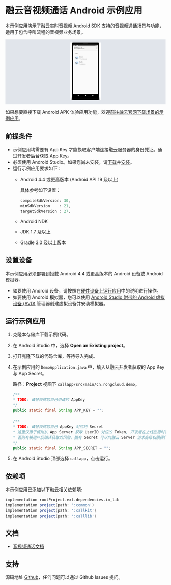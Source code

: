 # 融云音视频通话 Android 示例应用

本示例应用演示了[融云实时音视频 Android SDK] 支持的[音视频通话]场景与功能，适用于包含呼叫流程的音视频业务场景。

<p align="center" style="background-color: #e1e5eb; padding: 10px; margin-top: 5px; margin-bottom:5px;">
<img src="../images/callapp-demo.png" width="20%">
</p>

如果想要直接下载 Android APK 体验应用功能，欢迎[前往融云官网下载场景的示例应用](https://www.rongcloud.cn/downloads/demo)。

## 前提条件

* 示例应用均需要有 App Key 才能换取客户端连接融云服务器的身份凭证。通过开发者后台[获取 App Key]。
* 必须使用 Android Studio。如果您尚未安装，请[下载](https://developer.android.com/studio/index.html)并[安装](https://developer.android.com/studio/install.html?pkg=studio)。
* 运行示例应用要求如下：
    - Android 4.4 或更高版本 (Android API 19 及以上)
        
        具体参考如下设置：
        
        ```groovy
        compileSdkVersion: 30,
        minSdkVersion    : 21,
        targetSdkVersion : 27,
        ```

    - Android NDK
    - JDK 1.7 及以上
    - Gradle 3.0 及以上版本


## 设置设备

本示例应用必须部署到搭载 Android 4.4 或更高版本的 Android 设备或 Android 模拟器。

* 如要使用 Android 设备，请按照在[硬件设备上运行应用](https://developer.android.com/studio/run/device.html)中的说明进行操作。
* 如要使用 Android 模拟器，您可以使用 [Android Studio 附带的 Android 虚拟设备 (AVD)](https://developer.android.com/studio/run/managing-avds.html) 管理器创建虚拟设备并安装模拟器。

## 运行示例应用

1. 克隆本存储库下载示例代码。
1. 在 Android Studio 中，选择 **Open an Existing project**。
1. 打开克隆下载的代码仓库，等待导入完成。<!-- 考虑：在导入到运行之间，容易出现什么问题，导致体验受阻? -->
1. 在示例应用的 `DemoApplication.java` 中，填入从融云开发者获取的 App Key 与 App Secret。

    路径：**Project** 视图下 `callapp/src/main/cn.rongcloud.demo`。

    ```java
    /**
    * TODO: 请替换成您自己申请的 AppKey
    */
    public static final String APP_KEY = "";
    
    /**
    * TODO: 请替换成您自己 AppKey 对应的 Secret
    * 这里仅用于模拟从 App Server 获取 UserID 对应的 Token, 开发者在上线应用时客户端代码不要存储该 Secret，
    * 否则有被用户反编译获取的风险，拥有 Secret 可以向融云 Server 请求高级权限操作，对应用安全造成恶劣影响。
    */
    public static final String APP_SECRET = "";
    ```

1. 在 Android Studio 顶部选择 `callapp`，点击运行。

## 依赖项

本示例应用已添加以下融云相关依赖项:

```groovy
implementation rootProject.ext.dependencies.im_lib
implementation project(path: ':common')
implementation project(path: ':callkit')
implementation project(path: ':calllib')
```

## 文档

- [音视频通话文档]

## 支持

源码地址 [Github](https://github.com/rongcloud/rtc-quickdemo-android)，任何问题可以通过 Github Issues 提问。

<!-- License ?-->


<!-- Reference links below -->

<!-- links to official website pages-->

[音视频通话]: https://www.rongcloud.cn/product/call

[音视频会议]: https://www.rongcloud.cn/product/meeting

[低延迟直播]: https://www.rongcloud.cn/product/live

[融云实时音视频 Android SDK]: https://www.rongcloud.cn/downloads

<!-- links to docs -->

[音视频通话文档]: https://docs.rongcloud.cn/v4/5X/views/rtc/call/intro/ability.html

[音视频会议文档]: https://docs.rongcloud.cn/v4/5X/views/rtc/meeting/ios/intro/intro.html

[低延迟直播文档]: https://docs.rongcloud.cn/v4/5X/views/rtc/livevideo/ios/intro/intro.html

<!-- links to ops -->

[获取 App Key]: https://developer.rongcloud.cn/app/appkey/